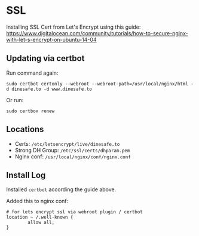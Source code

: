 # SSL

Installing SSL Cert from Let's Encrypt using this guide:
https://www.digitalocean.com/community/tutorials/how-to-secure-nginx-with-let-s-encrypt-on-ubuntu-14-04

## Updating via certbot

Run command again:

    sudo certbot certonly --webroot --webroot-path=/usr/local/nginx/html -d dinesafe.to -d www.dinesafe.to

Or run:

    sudo certbox renew

## Locations

* Certs: `/etc/letsencrypt/live/dinesafe.to`
* Strong DH Group: `/etc/ssl/certs/dhparam.pem`
* Nginx conf: `/usr/local/nginx/conf/nginx.conf`

## Install Log

Installed `certbot` according the guide above.

Added this to nginx conf:

    # for lets encrypt ssl via webroot plugin / certbot
    location ~ /.well-known {
            allow all;
    }


